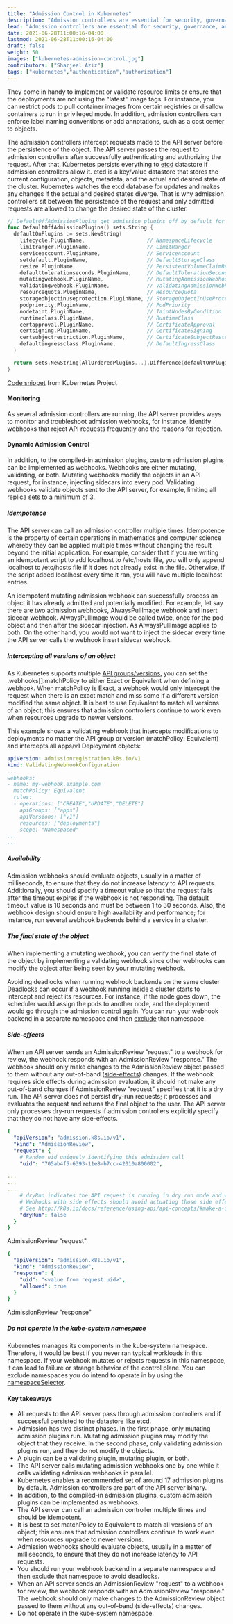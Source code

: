 ```yaml
---
title: "Admission Control in Kubernetes"
description: "Admission controllers are essential for security, governance, and configuration management in Kubernetes."
lead: "Admission controllers are essential for security, governance, and configuration management in Kubernetes."
date: 2021-06-28T11:00:16-04:00
lastmod: 2021-06-28T11:00:16-04:00
draft: false
weight: 50
images: ["kubernetes-admission-control.jpg"]
contributors: ["Sharjeel Aziz"]
tags: ["kubernetes","authentication","authorization"]
---
```


 They come in handy to implement or validate resource limits or ensure that the deployments are not using the "latest" image tags. For instance, you can restrict pods to pull container images from certain registries or disallow containers to run in privileged mode. In addition, admission controllers can enforce label naming conventions or add annotations, such as a cost center to objects.

The admission controllers intercept requests made to the API server before the persistence of the object. The API server passes the request to admission controllers after successfully authenticating and authorizing the request. After that, Kubernetes persists everything to [etcd](https://etcd.io/) datastore if admission controllers allow it. etcd is a key/value datastore that stores the current configuration, objects, metadata, and the actual and desired state of the cluster. Kubernetes watches the etcd database for updates and makes any changes if the actual and desired states diverge. That is why admission controllers sit between the persistence of the request and only admitted requests are allowed to change the desired state of the cluster.

```go
// DefaultOffAdmissionPlugins get admission plugins off by default for kube-apiserver.
func DefaultOffAdmissionPlugins() sets.String {
  defaultOnPlugins := sets.NewString(
    lifecycle.PluginName,                    // NamespaceLifecycle
    limitranger.PluginName,                  // LimitRanger
    serviceaccount.PluginName,               // ServiceAccount
    setdefault.PluginName,                   // DefaultStorageClass
    resize.PluginName,                       // PersistentVolumeClaimResize
    defaulttolerationseconds.PluginName,     // DefaultTolerationSeconds
    mutatingwebhook.PluginName,              // MutatingAdmissionWebhook
    validatingwebhook.PluginName,            // ValidatingAdmissionWebhook
    resourcequota.PluginName,                // ResourceQuota
    storageobjectinuseprotection.PluginName, // StorageObjectInUseProtection
    podpriority.PluginName,                  // PodPriority
    nodetaint.PluginName,                    // TaintNodesByCondition
    runtimeclass.PluginName,                 // RuntimeClass
    certapproval.PluginName,                 // CertificateApproval
    certsigning.PluginName,                  // CertificateSigning
    certsubjectrestriction.PluginName,       // CertificateSubjectRestriction
    defaultingressclass.PluginName,          // DefaultIngressClass
  )

  return sets.NewString(AllOrderedPlugins...).Difference(defaultOnPlugins)
}
```

[Code snippet](https://github.com/kubernetes/kubernetes/blob/ea0764452222146c47ec826977f49d7001b0ea8c/pkg/kubeapiserver/options/plugins.go#L141
) from Kubernetes Project

#### Monitoring

As several admission controllers are running,  the API server provides ways to monitor and troubleshoot admission webhooks, for instance, identify webhooks that reject API requests frequently and the reasons for rejection.

#### Dynamic Admission Control

In addition, to the compiled-in admission plugins, custom admission plugins can be implemented as webhooks.  Webhooks are either mutating, validating, or both.  Mutating webhooks modify the objects in an API request, for instance, injecting sidecars into every pod. Validating webhooks validate objects sent to the API server, for example, limiting all replica sets to a minimum of 3.

##### Idempotence

The API server can call an admission controller multiple times.  Idempotence is the property of certain operations in mathematics and computer science whereby they can be applied multiple times without changing the result beyond the initial application. For example, consider that if you are writing an idempotent script to add localhost to /etc/hosts file, you will only append localhost to /etc/hosts file if it does not already exist in the file. Otherwise, if the script added localhost every time it ran, you will have multiple localhost entries.

An idempotent mutating admission webhook can successfully process an object it has already admitted and potentially modified. For example, let say there are two admission webhooks, AlwaysPulIlmage webhook and insert sidecar webhook.  AlwaysPullImage would be called twice, once for the pod object and then after the sidecar injection. As AlwaysPullImage applies to both. On the other hand, you would not want to inject the sidecar every time the API server calls the webhook insert sidecar webhook.

##### Intercepting all versions of an object

As Kubernetes supports multiple [API groups/versions](https://kubernetes.io/docs/reference/generated/kubernetes-api/v1.21/#-strong-api-groups-strong-), you can set the .webhooks[].matchPolicy to either Exact or Equivalent when defining a webhook. When matchPolicy is Exact, a webhook would only intercept the request when there is an exact match and miss some if a different version modified the same object. It is best to use Equivalent to match all versions of an object; this ensures that admission controllers continue to work even when resources upgrade to newer versions.

This example shows a validating webhook that intercepts modifications to deployments no matter the API group or version (matchPolicy: Equivalent) and intercepts all apps/v1 Deployment objects:

```yaml
apiVersion: admissionregistration.k8s.io/v1
kind: ValidatingWebhookConfiguration
...
webhooks:
- name: my-webhook.example.com
  matchPolicy: Equivalent
  rules:
  - operations: ["CREATE","UPDATE","DELETE"]
    apiGroups: ["apps"]
    apiVersions: ["v1"]
    resources: ["deployments"]
    scope: "Namespaced"
...
...
```

##### Availability

Admission webhooks should evaluate objects, usually in a matter of milliseconds, to ensure that they do not increase latency to API requests. Additionally, you should specify a timeout value so that the request fails after the timeout expires if the webhook is not responding. The default timeout value is 10 seconds and must be between 1 to 30 seconds. Also, the webhook design should ensure high availability and performance; for instance, run several webhook backends behind a service in a cluster.

##### The final state of the object

When implementing a mutating webhook, you can verify the final state of the object by implementing a validating webhook since other webhooks can modify the object after being seen by your mutating webhook.

Avoiding deadlocks when running webhook backends on the same cluster
Deadlocks can occur if a webhook running inside a cluster starts to intercept and reject its resources. For instance, if the node goes down, the scheduler would assign the pods to another node, and the deployment would go through the admission control again. You can run your webhook backend in a separate namespace and then [exclude](https://kubernetes.io/docs/reference/access-authn-authz/extensible-admission-controllers/#matching-requests-namespaceselector) that namespace.

##### Side-effects

When an API server sends an AdmissionReview "request" to a webhook for review, the webhook responds with an AdmissionReview "response."
The webhook should only make changes to the AdmissionReview object passed to them without any out-of-band ([side-effects](https://kubernetes.io/docs/reference/access-authn-authz/extensible-admission-controllers/#side-effects)) changes.
If the webhook requires side effects during admission evaluation, it should not make any out-of-band changes if AdmissionReview "request" specifies that it is a dry run.
The API server does not persist dry-run requests; it processes and evaluates the request and returns the final object to the user. The API server only processes dry-run requests if admission controllers explicitly specify that they do not have any side-effects.

```yaml
{
  "apiVersion": "admission.k8s.io/v1",
  "kind": "AdmissionReview",
  "request": {
    # Random uid uniquely identifying this admission call
    "uid": "705ab4f5-6393-11e8-b7cc-42010a800002",

...
...
...
    # dryRun indicates the API request is running in dry run mode and will not be persisted.
    # Webhooks with side effects should avoid actuating those side effects when dryRun is true.
    # See http://k8s.io/docs/reference/using-api/api-concepts/#make-a-dry-run-request for more details.
    "dryRun": false
  }
}
```

AdmissionReview "request"

```yaml
{
  "apiVersion": "admission.k8s.io/v1",
  "kind": "AdmissionReview",
  "response": {
    "uid": "<value from request.uid>",
    "allowed": true
  }
}

```

AdmissionReview "response"

##### Do not operate in the kube-system namespace

Kubernetes manages its components in the kube-system namespace. Therefore, it would be best if you never ran typical workloads in this namespace.  If your webhook mutates or rejects requests in this namespace, it can lead to failure or strange behavior of the control plane.  You can exclude namespaces you do intend to operate in by using the [namespaceSelector](https://kubernetes.io/docs/reference/access-authn-authz/extensible-admission-controllers/#matching-requests-namespaceselector).

#### Key takeaways

* All requests to the API server pass through admission controllers and if successful persisted to the datastore like etcd.
* Admission has two distinct phases. In the first phase, only mutating admission plugins run. Mutating admission plugins may modify the object that they receive. In the second phase, only validating admission plugins run, and they do not modify the objects.
* A plugin can be a validating plugin, mutating plugin, or both.
* The API server calls mutating admission webhooks one by one while it calls validating admission webhooks in parallel.
* Kubernetes enables a recommended set of around 17 admission plugins by default. Admission controllers are part of the API server binary.
* In addition, to the compiled-in admission plugins, custom admission plugins can be implemented as webhooks.
* The API server can call an admission controller multiple times and should be idempotent.
* It is best to set matchPolicy to Equivalent to match all versions of an object; this ensures that admission controllers continue to work even when resources upgrade to newer versions.
* Admission webhooks should evaluate objects, usually in a matter of milliseconds, to ensure that they do not increase latency to API requests.
* You should run your webhook backend in a separate namespace and then exclude that namespace to avoid deadlocks.
* When an API server sends an AdmissionReview "request" to a webhook for review, the webhook responds with an AdmissionReview "response." The webhook should only make changes to the AdmissionReview object passed to them without any out-of-band (side-effects) changes.
* Do not operate in the kube-system namespace.
